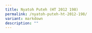 ```yaml
---
title: Nyatoh Puteh (HT 2012 198)
permalink: /nyatoh-puteh-ht-2012-198/
variant: markdown
description: ""
---
```

